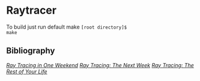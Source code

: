 # Raytracer

To build just run default make
<code>[root directory]$ make</code>

## Bibliography
[_Ray Tracing in One Weekend_](https://raytracing.github.io/books/RayTracingInOneWeekend.html)
[_Ray Tracing: The Next Week_](https://raytracing.github.io/books/RayTracingTheNextWeek.html)
[_Ray Tracing: The Rest of Your Life_](https://raytracing.github.io/books/RayTracingTheRestOfYourLife.html)